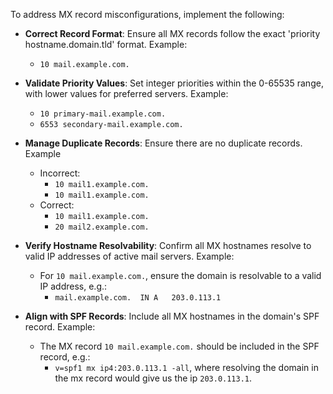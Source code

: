 To address MX record misconfigurations, implement the following:

* **Correct Record Format**: Ensure all MX records follow the exact 'priority hostname.domain.tld' format. Example:
     - `10 mail.example.com.`

* **Validate Priority Values**: Set integer priorities within the 0-65535 range, with lower values for preferred servers. Example:
    - `10 primary-mail.example.com.`
    - `6553 secondary-mail.example.com.`

* **Manage Duplicate Records**: Ensure there are no duplicate records. Example
    - Incorrect:
        - `10 mail1.example.com.`
        - `10 mail1.example.com.`
    - Correct:
        - `10 mail1.example.com.`
        - `20 mail2.example.com.`

* **Verify Hostname Resolvability**: Confirm all MX hostnames resolve to valid IP addresses of active mail servers. Example:
    - For `10 mail.example.com.`, ensure the domain is resolvable to a valid IP address, e.g.:
        - `mail.example.com.  IN A   203.0.113.1`

* **Align with SPF Records**: Include all MX hostnames in the domain's SPF record. Example:
    - The MX record `10 mail.example.com.` should be included in the SPF record, e.g.:
        - `v=spf1 mx ip4:203.0.113.1 -all`, where resolving the domain in the mx record would give us the ip `203.0.113.1`.